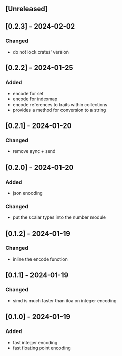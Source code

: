 ## [Unreleased]

## [0.2.3] - 2024-02-02

### Changed

- do not lock crates' version

## [0.2.2] - 2024-01-25

### Added

- encode for set
- encode for indexmap
- encode references to traits within collections
- provides a method for conversion to a string

## [0.2.1] - 2024-01-20

### Changed

- remove sync + send

## [0.2.0] - 2024-01-20

### Added

- json encoding

### Changed

- put the scalar types into the number module

## [0.1.2] - 2024-01-19

### Changed

- inline the encode function

## [0.1.1] - 2024-01-19

### Changed

- simd is much faster than itoa on integer encoding

## [0.1.0] - 2024-01-19

### Added

- fast integer encoding
- fast floating point encoding